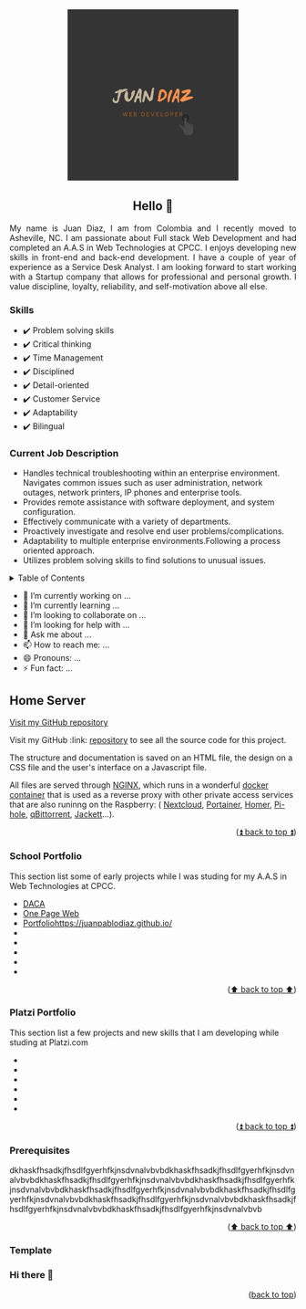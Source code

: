 <div id="top"></div>
<!--
[![Contributors][contributors-shield]][contributors-url]
[![Forks][forks-shield]][forks-url]
[![Stargazers][stars-shield]][stars-url]
[![Issues][issues-shield]][issues-url]
[![MIT License][license-shield]][license-url]
[![LinkedIn][linkedin-shield]][linkedin-url]
-->


<!-- PROJECT LOGO -->
<div align="center">
  <a href="#">
    <img src="images/logo_JuanDiaz.PNG" alt="Logo" width="300" height="300">
  </a>

  <h2 align="center">Hello 👋</h2>
  <p align="justify">
My name is Juan Diaz, I am from Colombia and I recently moved to Asheville, NC.
I am passionate about Full stack Web Development and had completed an A.A.S in Web Technologies at CPCC. I enjoys developing new skills in front-end and back-end development. I have a couple of year of experience as a Service Desk Analyst. I am looking forward to start working with a Startup company that allows for professional and personal growth. I value discipline, loyalty, reliability, and self-motivation above all else.</p>
</div>

<div>
    <h3>Skills</h3>
    <ul>
        <li>✔️ Problem solving skills</li>
        <li>✔️ Critical thinking</li>
        <li>✔️ Time Management</li>
        <li>✔️ Disciplined</li>
        <li>✔️ Detail-oriented</li>
        <li>✔️ Customer Service</li>
        <li>✔️ Adaptability</li>
        <li>✔️ Bilingual</li>
    <ul>
</div>
<div>
    <h3>Current Job Description</h3>
    <ul>
        <li>Handles technical troubleshooting within an enterprise environment. Navigates common issues such as user administration, network outages, network printers, IP phones and enterprise tools.</li>
        <li>Provides remote assistance with software deployment, and system configuration.</li>
        <li>Effectively communicate with a variety of departments.</li>
        <li>Proactively investigate and resolve end user problems/complications. </li>
        <li>Adaptability to multiple enterprise environments.Following a process oriented approach. </li>
        <li>Utilizes problem solving skills to find solutions to unusual issues. </li>
    </ul>
</div>
<!-- TABLE OF CONTENTS -->
<details>
  <summary>Table of Contents</summary>
  <ol>
    <li>
      <a href="#recentProjects">Most Recent Projects</a>
      <ul>
        <li><a href="#home-server">Home Server</a></li>
        <li><a href="#School portfolio">School Portfolio</a></li>
        <li><a href="#web-page">Web Page</a></li>
      </ul>
    </li>
  </ol>
</details>

- 🔭 I’m currently working on ...
- 🌱 I’m currently learning ...
- 👯 I’m looking to collaborate on ...
- 🤔 I’m looking for help with ...
- 💬 Ask me about ...
- 📫 How to reach me: ...
- 😄 Pronouns: ...
- ⚡ Fun fact: ...

<!-- ABOUT THE PROJECT -->
## Home Server

[Visit my GitHub repository](https://github.com/JuanPabloDiaz/SelfHosting-PiServer)

<div>
<p>Visit my GitHub :link:
<a href="https://github.com/JuanPabloDiaz/SelfHosting-PiServer" target="_blank " rel="noopener noreferrer "
>repository</a
>
to see all the source code for this project.
</p>
<p>
The structure and documentation is saved on an HTML file, the
design on a CSS file and the user's interface on a Javascript
file.
</p>
<p>
All files are served through <a href="https://www.nginx.com/ " target="_blank " rel="noopener noreferrer ">NGINX</a>, which runs in a wonderful
<a href="https://github.com/linuxserver/docker-letsencrypt " target="_blank " rel="noopener noreferrer ">docker container</a> that is used as a reverse proxy with other
private access services that are also runinng on the Raspberry:
( <a href="https://nextcloud.com/ " target="_blank " rel="noopener noreferrer ">Nextcloud</a>, <a href="https://portainer.com " target="_blank " rel="noopener noreferrer ">Portainer</a>, <a href="https://hub.docker.com/r/b4bz/homer
" target="_blank " rel="noopener noreferrer ">Homer</a>, <a href="https://pi-hole.net/ " target="_blank " rel="noopener noreferrer ">Pi-hole</a>, <a href="https://github.com/linuxserver/docker-qbittorrent " target="_blank " rel="noopener
noreferrer ">qBittorrent</a>, <a href="https://fleet.linuxserver.io/image?name=linuxserver/jackett " target="_blank " rel="noopener noreferrer ">Jackett</a>…).
</p>
</div>

<p align="right">(<a href="#top">⏫ back to top ⏫</a>)</p>



### School Portfolio

This section list some of early projects while I was studing for my A.A.S in Web Technologies at CPCC.

* [DACA](https://DACA.org/)
* [One Page Web](https://reactjs.org/)
* [Portfolio](https:///)https://juanpablodiaz.github.io/
* [](https:///)
* [](https:///)
* [](https:///)
* [](https:///)
* [](https:///)


<p align="right">(<a href="#top">⬆️ back to top ⬆️</a>)</p>



<!-- GETTING STARTED -->
### Platzi Portfolio

This section list a few projects and new skills that I am developing while studing at Platzi.com

* [](https:///)
* [](https:///)
* [](https:///)
* [](https:///)
* [](https:///)
* [](https:///)

<p align="right">(<a href="#top">⏫ back to top ⏫</a>)</p>


### Prerequisites

dkhaskfhsadkjfhsdlfgyerhfkjnsdvnalvbvbdkhaskfhsadkjfhsdlfgyerhfkjnsdvnalvbvbdkhaskfhsadkjfhsdlfgyerhfkjnsdvnalvbvbdkhaskfhsadkjfhsdlfgyerhfkjnsdvnalvbvbdkhaskfhsadkjfhsdlfgyerhfkjnsdvnalvbvbdkhaskfhsadkjfhsdlfgyerhfkjnsdvnalvbvbdkhaskfhsadkjfhsdlfgyerhfkjnsdvnalvbvbdkhaskfhsadkjfhsdlfgyerhfkjnsdvnalvbvbdkhaskfhsadkjfhsdlfgyerhfkjnsdvnalvbvb
<p align="right">(<a href="#top">⬆️ back to top ⬆️</a>)</p>


### Template

### Hi there 👋

<!--
✨ _special_ ✨

Here are some ideas to get you started:

- 🔭 I’m currently working on ...
- 🌱 I’m currently learning ...
- 👯 I’m looking to collaborate on ...
- 🤔 I’m looking for help with ...
- 💬 Ask me about ...
- 📫 How to reach me: ...
- 😄 Pronouns: ...
- ⚡ Fun fact: ...
-->


<p align="right">(<a href="#top">back to top</a>)</p>


